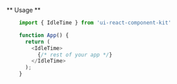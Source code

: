 ** Usage **

```javascript static
    import { IdleTime } from 'ui-react-component-kit'

    function App() {
      return (
        <IdleTime>
          {/* rest of your app */}
        </IdleTime>
      );
    }
```